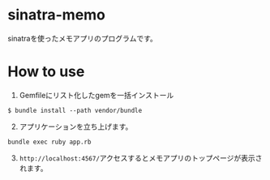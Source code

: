 # sinatra-memo

sinatraを使ったメモアプリのプログラムです。

# How to use

1. Gemfileにリスト化したgemを一括インストール　　
```
$ bundle install --path vendor/bundle
```
2. アプリケーションを立ち上げます。
```
bundle exec ruby app.rb
```
3. `http://localhost:4567/`アクセスするとメモアプリのトップページが表示されます。